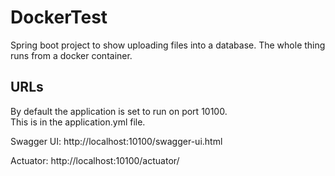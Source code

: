 # DockerTest

Spring boot project to show uploading files into a database.   The whole thing runs
from a docker container.

## URLs

By default the application is set to run on port 10100.  
This is in the application.yml file.

Swagger UI: http://localhost:10100/swagger-ui.html

Actuator: http://localhost:10100/actuator/
